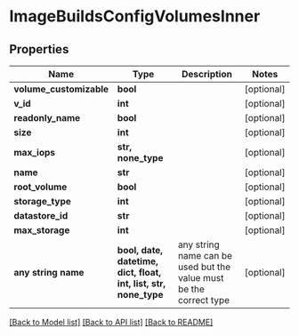 # ImageBuildsConfigVolumesInner


## Properties
Name | Type | Description | Notes
------------ | ------------- | ------------- | -------------
**volume_customizable** | **bool** |  | [optional] 
**v_id** | **int** |  | [optional] 
**readonly_name** | **bool** |  | [optional] 
**size** | **int** |  | [optional] 
**max_iops** | **str, none_type** |  | [optional] 
**name** | **str** |  | [optional] 
**root_volume** | **bool** |  | [optional] 
**storage_type** | **int** |  | [optional] 
**datastore_id** | **str** |  | [optional] 
**max_storage** | **int** |  | [optional] 
**any string name** | **bool, date, datetime, dict, float, int, list, str, none_type** | any string name can be used but the value must be the correct type | [optional]

[[Back to Model list]](../README.md#documentation-for-models) [[Back to API list]](../README.md#documentation-for-api-endpoints) [[Back to README]](../README.md)


